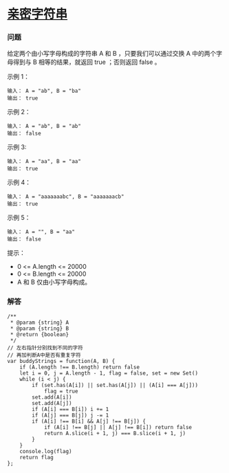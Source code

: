 # [亲密字符串](https://leetcode-cn.com/problems/buddy-strings)

### 问题

给定两个由小写字母构成的字符串 A 和 B ，只要我们可以通过交换 A 中的两个字母得到与 B 相等的结果，就返回 true ；否则返回 false 。



示例 1：

```
输入： A = "ab", B = "ba"
输出： true
```
示例 2：

```
输入： A = "ab", B = "ab"
输出： false
```
示例 3:

```
输入： A = "aa", B = "aa"
输出： true
```
示例 4：

```
输入： A = "aaaaaaabc", B = "aaaaaaacb"
输出： true
```
示例 5：

```
输入： A = "", B = "aa"
输出： false
```


提示：

* 0 <= A.length <= 20000
* 0 <= B.length <= 20000
* A 和 B 仅由小写字母构成。

### 解答

```
/**
 * @param {string} A
 * @param {string} B
 * @return {boolean}
 */
// 左右指针分别找到不同的字符
// 再加判断A中是否有重复字符
var buddyStrings = function(A, B) {
    if (A.length !== B.length) return false
    let i = 0, j = A.length - 1, flag = false, set = new Set()
    while (i < j) {
        if (set.has(A[i]) || set.has(A[j]) || (A[i] === A[j]))
            flag = true
        set.add(A[i])
        set.add(A[j])
        if (A[i] === B[i]) i += 1
        if (A[j] === B[j]) j -= 1
        if (A[i] !== B[i] && A[j] !== B[j]) {
            if (A[i] !== B[j] || A[j] !== B[i]) return false
            return A.slice(i + 1, j) === B.slice(i + 1, j)
        }
    }
    console.log(flag)
    return flag
};
```
